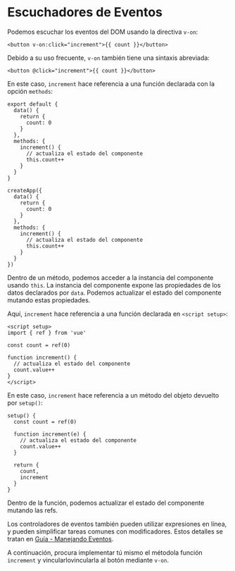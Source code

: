 # Escuchadores de Eventos

Podemos escuchar los eventos del DOM usando la directiva `v-on`:

```vue-html
<button v-on:click="increment">{{ count }}</button>
```

Debido a su uso frecuente, `v-on` también tiene una sintaxis abreviada:

```vue-html
<button @click="increment">{{ count }}</button>
```

<div class="options-api">

En este caso, `increment` hace referencia a una función declarada con la opción `methods`:

<div class="sfc">

```js{7-12}
export default {
  data() {
    return {
      count: 0
    }
  },
  methods: {
    increment() {
      // actualiza el estado del componente
      this.count++
    }
  }
}
```

</div>
<div class="html">

```js{7-12}
createApp({
  data() {
    return {
      count: 0
    }
  },
  methods: {
    increment() {
      // actualiza el estado del componente
      this.count++
    }
  }
})
```

</div>

Dentro de un método, podemos acceder a la instancia del componente usando `this`. La instancia del componente expone las propiedades de los datos declarados por `data`. Podemos actualizar el estado del componente mutando estas propiedades.

</div>

<div class="composition-api">

<div class="sfc">

Aquí, `increment` hace referencia a una función declarada en `<script setup>`:

```vue{6-9}
<script setup>
import { ref } from 'vue'

const count = ref(0)

function increment() {
  // actualiza el estado del componente
  count.value++
}
</script>
```

</div>

<div class="html">

En este caso, `increment` hace referencia a un método del objeto devuelto por `setup()`:

```js{$}
setup() {
  const count = ref(0)

  function increment(e) {
    // actualiza el estado del componente
    count.value++
  }

  return {
    count,
    increment
  }
}
```

</div>

Dentro de la función, podemos actualizar el estado del componente mutando las refs.

</div>

Los controladores de eventos también pueden utilizar expresiones en línea, y pueden simplificar tareas comunes con modificadores. Estos detalles se tratan en <a target="_blank" href="/guide/essentials/event-handling.html">Guía - Manejando Eventos</a>.

A continuación, procura implementar tú mismo <span class="options-api">el método</span><span class="composition-api">la función</span> `increment` y <span class="options-api">vincularlo</span><span class="composition-api">vincularla</span> al botón mediante `v-on`.
